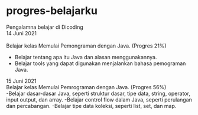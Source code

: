 # progres-belajarku
Pengalamna belajar di Dicoding<br>
14 Juni 2021<br><br>
Belajar kelas Memulai Pemongraman dengan Java. (Progres 21%)<br>
- Belajar tentang apa itu Java dan alasan menggunakannya.<br>
- Belajar tools yang dapat digunakan menjalankan bahasa pemograman Java.

15 Juni 2021<br>
Belajar kelas Memulai Pemrograman dengan Java. (Progres 56%)<br>
-Belajar dasar-dasar Java, seperti struktur dasar, tipe data, string, operator, input output, dan array.
-Belajar control flow dalam Java, seperti perulangan dan percabangan.
-Belajar tipe data koleksi, seperti list, set, dan map.
